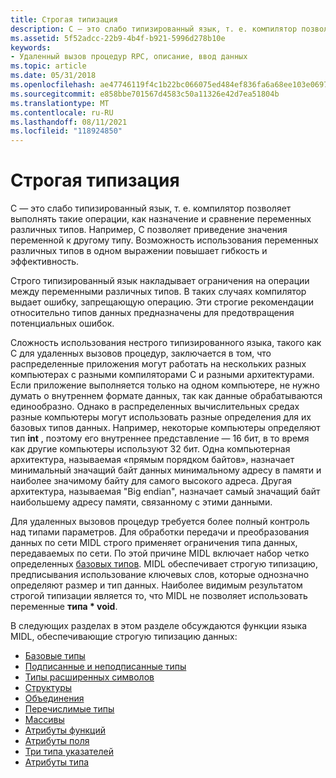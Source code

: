 ```yaml
---
title: Строгая типизация
description: C — это слабо типизированный язык, т. е. компилятор позволяет выполнять такие операции, как назначение и сравнение переменных различных типов.
ms.assetid: 5f52adcc-22b9-4b4f-b921-5996d278b10e
keywords:
- Удаленный вызов процедур RPC, описание, ввод данных
ms.topic: article
ms.date: 05/31/2018
ms.openlocfilehash: ae47746119f4c1b22bc066075ed484ef836fa6a68ee103e06975018a6ae49012
ms.sourcegitcommit: e858bbe701567d4583c50a11326e42d7ea51804b
ms.translationtype: MT
ms.contentlocale: ru-RU
ms.lasthandoff: 08/11/2021
ms.locfileid: "118924850"
---
```

# <a name="strong-typing"></a>Строгая типизация

C — это слабо типизированный язык, т. е. компилятор позволяет выполнять такие операции, как назначение и сравнение переменных различных типов. Например, C позволяет приведение значения переменной к другому типу. Возможность использования переменных различных типов в одном выражении повышает гибкость и эффективность.

Строго типизированный язык накладывает ограничения на операции между переменными различных типов. В таких случаях компилятор выдает ошибку, запрещающую операцию. Эти строгие рекомендации относительно типов данных предназначены для предотвращения потенциальных ошибок.

Сложность использования нестрого типизированного языка, такого как C для удаленных вызовов процедур, заключается в том, что распределенные приложения могут работать на нескольких разных компьютерах с разными компиляторами C и разными архитектурами. Если приложение выполняется только на одном компьютере, не нужно думать о внутреннем формате данных, так как данные обрабатываются единообразно. Однако в распределенных вычислительных средах разные компьютеры могут использовать разные определения для их базовых типов данных. Например, некоторые компьютеры определяют тип **int** , поэтому его внутреннее представление — 16 бит, в то время как другие компьютеры используют 32 бит. Одна компьютерная архитектура, называемая «прямым порядком байтов», назначает минимальный значащий байт данных минимальному адресу в памяти и наиболее значимому байту для самого высокого адреса. Другая архитектура, называемая "Big endian", назначает самый значащий байт наибольшему адресу памяти, связанному с этими данными.

Для удаленных вызовов процедур требуется более полный контроль над типами параметров. Для обработки передачи и преобразования данных по сети MIDL строго применяет ограничения типа данных, передаваемых по сети. По этой причине MIDL включает набор четко определенных [базовых типов](base-types.md). MIDL обеспечивает строгую типизацию, предписывания использование ключевых слов, которые однозначно определяют размер и тип данных. Наиболее видимым результатом строгой типизации является то, что MIDL не позволяет использовать переменные **типа \* void**.

В следующих разделах в этом разделе обсуждаются функции языка MIDL, обеспечивающие строгую типизацию данных:

-   [Базовые типы](base-types.md)
-   [Подписанные и неподписанные типы](signed-and-unsigned-types.md)
-   [Типы расширенных символов](wide-character-types.md)
-   [Структуры](structures.md)
-   [Объединения](unions.md)
-   [Перечислимые типы](enumerated-types.md)
-   [Массивы](arrays.md)
-   [Атрибуты функций](function-attributes.md)
-   [Атрибуты поля](field-attributes.md)
-   [Три типа указателей](three-pointer-types.md)
-   [Атрибуты типа](type-attributes.md)

 

 





